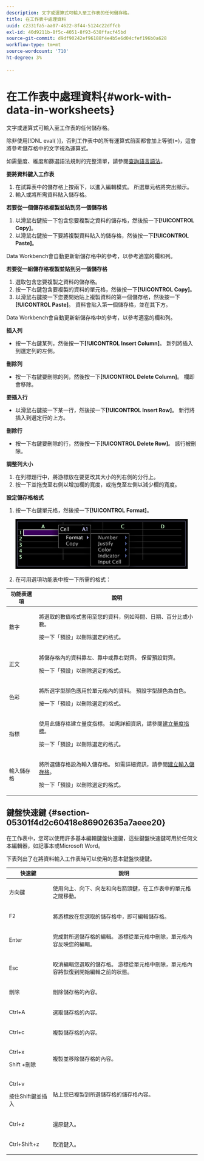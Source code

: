 ```yaml
---
description: 文字或運算式可輸入至工作表的任何儲存格。
title: 在工作表中處理資料
uuid: c2331fa5-aa07-4622-8f44-5124c22dffcb
exl-id: 40d9211b-8f5c-4051-8f93-638ffacf45bd
source-git-commit: d9df90242ef96188f4e4b5e6d04cfef196b0a628
workflow-type: tm+mt
source-wordcount: '710'
ht-degree: 3%

---
```


# 在工作表中處理資料{#work-with-data-in-worksheets}

文字或運算式可輸入至工作表的任何儲存格。

除非使用[!DNL eval( )]，否則工作表中的所有運算式前面都會加上等號(=)，這會將參考儲存格中的文字視為運算式。

如需量度、維度和篩選語法規則的完整清單，請參閱[查詢語言語法](../../../home/c-get-started/c-qry-lang-syntx/c-qry-lang-syntx.md#concept-15d1d3f5164a47d49468c5acb7299d9f)。

**要將資料鍵入工作表**

1. 在試算表中的儲存格上按兩下，以進入編輯模式。 所選單元格將突出顯示。
1. 輸入或將所需資料貼入儲存格。

**若要從一個儲存格複製並貼到另一個儲存格**

1. 以滑鼠右鍵按一下包含您要複製之資料的儲存格，然後按一下&#x200B;**[!UICONTROL Copy]**。
1. 以滑鼠右鍵按一下要將複製資料貼入的儲存格，然後按一下&#x200B;**[!UICONTROL Paste]**。

Data Workbench會自動更新新儲存格中的參考，以參考適當的欄和列。

**若要從一組儲存格複製並貼到另一個儲存格**

1. 選取包含您要複製之資料的儲存格。
1. 按一下右鍵包含要複製的資料的單元格，然後按一下&#x200B;**[!UICONTROL Copy]**。
1. 以滑鼠右鍵按一下您要開始貼上複製資料的第一個儲存格，然後按一下&#x200B;**[!UICONTROL Paste]**。 資料會貼入第一個儲存格，並在其下方。

Data Workbench會自動更新新儲存格中的參考，以參考適當的欄和列。

**插入列**

* 按一下右鍵某列，然後按一下&#x200B;**[!UICONTROL Insert Column]**。 新列將插入到選定列的左側。

**刪除列**

* 按一下右鍵要刪除的列，然後按一下&#x200B;**[!UICONTROL Delete Column]**。 欄即會移除。

**要插入行**

* 以滑鼠右鍵按一下某一行，然後按一下&#x200B;**[!UICONTROL Insert Row]**。 新行將插入到選定行的上方。

**刪除行**

* 按一下右鍵要刪除的行，然後按一下&#x200B;**[!UICONTROL Delete Row]**。 該行被刪除。

**調整列大小**

1. 在列標題行中，將游標放在要更改其大小的列右側的分行上。
1. 按一下並拖曳至右側以增加欄的寬度，或拖曳至左側以減少欄的寬度。

**設定儲存格格式**

1. 按一下右鍵單元格，然後按一下&#x200B;**[!UICONTROL Format]**。

   ![](assets/mnu_Worksheet_Format.png)

1. 在可用選項功能表中按一下所需的格式：

<table id="table_5788E01E52CC44E7927A0D23760D9EDD"> 
 <thead> 
  <tr> 
   <th colname="col1" class="entry"> 功能表選項 </th> 
   <th colname="col2" class="entry"> 說明 </th> 
  </tr>
 </thead>
 <tbody> 
  <tr> 
   <td colname="col1"> <p>數字 </p> </td> 
   <td colname="col2"> <p>將選取的數值格式套用至您的資料，例如時間、日期、百分比或小數。 </p> <p>按一下「<span class="uicontrol">預設</span>」以刪除選定的格式。 </p> </td> 
  </tr> 
  <tr> 
   <td colname="col1"> <p>正文 </p> </td> 
   <td colname="col2"> <p>將儲存格內的資料靠左、靠中或靠右對齊。 保留預設對齊。 </p> <p>按一下「<span class="uicontrol">預設</span>」以刪除選定的格式。 </p> </td> 
  </tr> 
  <tr> 
   <td colname="col1"> <p>色彩 </p> </td> 
   <td colname="col2"> <p>將所選字型顏色應用於單元格內的資料。 預設字型顏色為白色。 </p> <p>按一下「<span class="uicontrol">預設</span>」以刪除選定的格式。 </p> </td> 
  </tr> 
  <tr> 
   <td colname="col1"> <p>指標 </p> </td> 
   <td colname="col2"> <p>使用此儲存格建立量度指標。 如需詳細資訊，請參閱<a href="../../../home/c-get-started/c-analysis-vis/c-wksts/c-metric-ind.md#concept-f0e911b23b2c4e8da3e1ea7b9ae04183">建立量度指標</a>。 </p> <p>按一下「<span class="uicontrol">預設</span>」以刪除選定的格式。 </p> </td> 
  </tr> 
  <tr> 
   <td colname="col1"> <p>輸入儲存格 </p> </td> 
   <td colname="col2"> <p>將所選儲存格設為輸入儲存格。 如需詳細資訊，請參閱<a href="../../../home/c-get-started/c-analysis-vis/c-wksts/c-input-cells.md#concept-08cd2c05a28a43dd9f7698b37e23e590">建立輸入儲存格</a>。 </p> <p>按一下「<span class="uicontrol">預設</span>」以刪除選定的格式。 </p> </td> 
  </tr> 
 </tbody> 
</table>

## 鍵盤快速鍵 {#section-05301f4d2c60418e86902635a7aeee20}

在工作表中，您可以使用許多基本編輯鍵盤快速鍵，這些鍵盤快速鍵可用於任何文本編輯器，如記事本或Microsoft Word。

下表列出了在將資料輸入工作表時可以使用的基本鍵盤快捷鍵。

<table id="table_8E6F73F253B3451CA1DE45EE4F4E69EF"> 
 <thead> 
  <tr> 
   <th colname="col1" class="entry"> 快速鍵 </th> 
   <th colname="col2" class="entry"> 說明 </th> 
  </tr> 
 </thead>
 <tbody> 
  <tr> 
   <td colname="col1"> <p>方向鍵 </p> </td> 
   <td colname="col2"> <p>使用向上、向下、向左和向右箭頭鍵，在工作表中的單元格之間移動。 </p> </td> 
  </tr> 
  <tr> 
   <td colname="col1"> <p>F2 </p> </td> 
   <td colname="col2"> <p>將游標放在您選取的儲存格中，即可編輯儲存格。 </p> </td> 
  </tr> 
  <tr> 
   <td colname="col1"> <p>Enter </p> </td> 
   <td colname="col2"> <p>完成對所選儲存格的編輯。 游標從單元格中刪除，單元格內容反映您的編輯。 </p> </td> 
  </tr> 
  <tr> 
   <td colname="col1"> <p>Esc </p> </td> 
   <td colname="col2"> <p>取消編輯您選取的儲存格。 游標從單元格中刪除，單元格內容將恢復到開始編輯之前的狀態。 </p> </td> 
  </tr> 
  <tr> 
   <td colname="col1"> <p>刪除 </p> </td> 
   <td colname="col2"> <p>刪除儲存格的內容。 </p> </td> 
  </tr> 
  <tr> 
   <td colname="col1"> <p>Ctrl+A </p> </td> 
   <td colname="col2"> <p>選取儲存格的內容。 </p> </td> 
  </tr> 
  <tr> 
   <td colname="col1"> <p>Ctrl+c </p> </td> 
   <td colname="col2"> <p>複製儲存格的內容。 </p> </td> 
  </tr> 
  <tr> 
   <td colname="col1"> <p>Ctrl+x </p> <p>Shift +刪除 </p> </td> 
   <td colname="col2"> <p>複製並移除儲存格的內容。 </p> </td> 
  </tr> 
  <tr> 
   <td colname="col1"> <p>Ctrl+v </p> <p>按住Shift鍵並插入 </p> </td> 
   <td colname="col2"> <p>貼上您已複製到所選儲存格的儲存格內容。 </p> </td> 
  </tr> 
  <tr> 
   <td colname="col1"> <p>Ctrl+z </p> </td> 
   <td colname="col2"> <p>還原鍵入。 </p> </td> 
  </tr> 
  <tr> 
   <td colname="col1"> <p>Ctrl+Shift+z </p> </td> 
   <td colname="col2"> <p>取消鍵入。 </p> </td> 
  </tr> 
 </tbody> 
</table>
